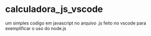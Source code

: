 # calculadora_js_vscode
um simples codigo em javascript  no arquivo .js feito no vscode para exemplificar o uso do node.js
